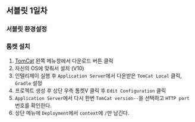 ## 서블릿 1일차

### 서블릿 환경설정

### 톰켓 설치
1. [TomCat](https://tomcat.apache.org/) 왼쪽 메뉴창에서 다운로드 버튼 클릭
2. 자신의 OS에 맞춰서 설치 (V10)
3. 인텔리제이 실행 후 `Application Server`에서 다운받은 `TomCat Local` 클릭, `Gradle` 설정
4. 프로젝트 생성 후 상단 우측 톰켓V 클릭 후 `Edit Configuration` 클릭
5. `Application Server`에서 다시 한번 `TomCat version--`을 선택하고 `HTTP port`번호를 확인한다.
6. 상단 메뉴에 `Deployment`에서 `context`에 `/`만 남긴다.
